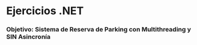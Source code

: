 # Ejercicios .NET
### **Objetivo**: Sistema de Reserva de Parking con Multithreading y SIN Asincronía
